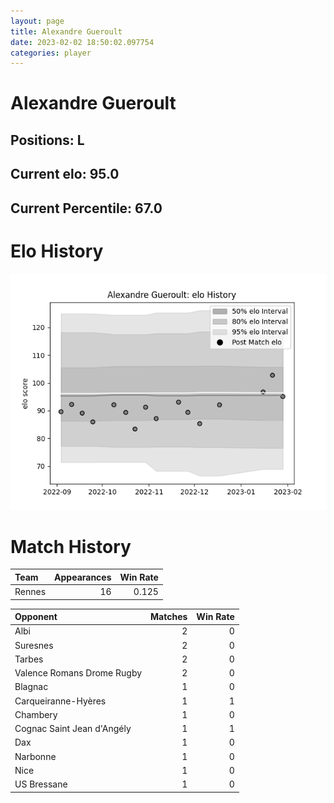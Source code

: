 ```yaml
---  
layout: page  
title: Alexandre Gueroult  
date: 2023-02-02 18:50:02.097754  
categories: player  
---
```

# Alexandre Gueroult

## Positions: L

## Current elo: 95.0

## Current Percentile: 67.0

# Elo History


![elo history](history_AlexandreGueroult.png)
# Match History


| Team   |   Appearances |   Win Rate |
|:-------|--------------:|-----------:|
| Rennes |            16 |      0.125 |

| Opponent                   |   Matches |   Win Rate |
|:---------------------------|----------:|-----------:|
| Albi                       |         2 |          0 |
| Suresnes                   |         2 |          0 |
| Tarbes                     |         2 |          0 |
| Valence Romans Drome Rugby |         2 |          0 |
| Blagnac                    |         1 |          0 |
| Carqueiranne-Hyères        |         1 |          1 |
| Chambery                   |         1 |          0 |
| Cognac Saint Jean d'Angély |         1 |          1 |
| Dax                        |         1 |          0 |
| Narbonne                   |         1 |          0 |
| Nice                       |         1 |          0 |
| US Bressane                |         1 |          0 |